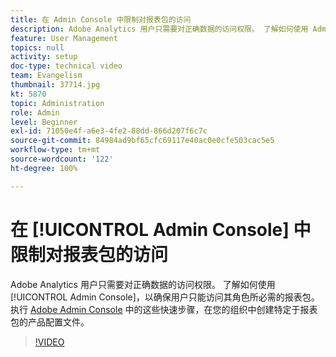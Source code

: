 ```yaml
---
title: 在 Admin Console 中限制对报表包的访问
description: Adobe Analytics 用户只需要对正确数据的访问权限。 了解如何使用 Admin Console，以确保用户只能访问其角色所必需的报表包。 执行 Adobe Admin Console 中的这些快速步骤，在您的组织中创建特定于报表包的产品配置文件。
feature: User Management
topics: null
activity: setup
doc-type: technical video
team: Evangelism
thumbnail: 37714.jpg
kt: 5870
topic: Administration
role: Admin
level: Beginner
exl-id: 71050e4f-a6e3-4fe2-88dd-866d207f6c7c
source-git-commit: 84984ad9bf65cfc69117e40ac0e0cfe503cac5e5
workflow-type: tm+mt
source-wordcount: '122'
ht-degree: 100%

---
```


# 在 [!UICONTROL Admin Console] 中限制对报表包的访问

Adobe Analytics 用户只需要对正确数据的访问权限。 了解如何使用 [!UICONTROL Admin Console]，以确保用户只能访问其角色所必需的报表包。 执行 [Adobe Admin Console](https://adminconsole.adobe.com/) 中的这些快速步骤，在您的组织中创建特定于报表包的产品配置文件。

>[!VIDEO](https://video.tv.adobe.com/v/37714/?quality=12&learn=on)
